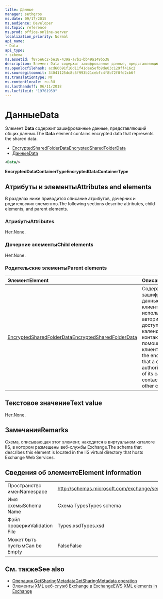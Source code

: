 ```yaml
---
title: Данные
manager: sethgros
ms.date: 09/17/2015
ms.audience: Developer
ms.topic: reference
ms.prod: office-online-server
localization_priority: Normal
api_name:
- Data
api_type:
- schema
ms.assetid: f875e6c2-be18-439a-a7b1-bb49a149b538
description: Элемент Data содержит зашифрованные данные, представляющий общих данных.
ms.openlocfilehash: acd66691f16d11f41dee5efb9de03c129ff416c2
ms.sourcegitcommit: 34041125dc8c5f993b21cebfc4f8b72f0fd2cb6f
ms.translationtype: MT
ms.contentlocale: ru-RU
ms.lasthandoff: 06/11/2018
ms.locfileid: "19761959"
---
```

# <a name="data"></a><span data-ttu-id="33ccf-103">Данные</span><span class="sxs-lookup"><span data-stu-id="33ccf-103">Data</span></span>

<span data-ttu-id="33ccf-104">Элемент **Data** содержит зашифрованные данные, представляющий общих данных.</span><span class="sxs-lookup"><span data-stu-id="33ccf-104">The **Data** element contains encrypted data that represents the shared data.</span></span> 
  
- [<span data-ttu-id="33ccf-105">EncryptedSharedFolderData</span><span class="sxs-lookup"><span data-stu-id="33ccf-105">EncryptedSharedFolderData</span></span>](encryptedsharedfolderdata.md)  
- [<span data-ttu-id="33ccf-106">Данные</span><span class="sxs-lookup"><span data-stu-id="33ccf-106">Data</span></span>](data.md)
  
```xml
<Data/>
```

<span data-ttu-id="33ccf-107">**EncryptedDataContainerType**</span><span class="sxs-lookup"><span data-stu-id="33ccf-107">**EncryptedDataContainerType**</span></span>

## <a name="attributes-and-elements"></a><span data-ttu-id="33ccf-108">Атрибуты и элементы</span><span class="sxs-lookup"><span data-stu-id="33ccf-108">Attributes and elements</span></span>

<span data-ttu-id="33ccf-109">В разделах ниже приводится описание атрибутов, дочерних и родительских элементов.</span><span class="sxs-lookup"><span data-stu-id="33ccf-109">The following sections describe attributes, child elements, and parent elements.</span></span>
  
### <a name="attributes"></a><span data-ttu-id="33ccf-110">Атрибуты</span><span class="sxs-lookup"><span data-stu-id="33ccf-110">Attributes</span></span>

<span data-ttu-id="33ccf-111">Нет.</span><span class="sxs-lookup"><span data-stu-id="33ccf-111">None.</span></span>
  
### <a name="child-elements"></a><span data-ttu-id="33ccf-112">Дочерние элементы</span><span class="sxs-lookup"><span data-stu-id="33ccf-112">Child elements</span></span>

<span data-ttu-id="33ccf-113">Нет.</span><span class="sxs-lookup"><span data-stu-id="33ccf-113">None.</span></span>
  
### <a name="parent-elements"></a><span data-ttu-id="33ccf-114">Родительские элементы</span><span class="sxs-lookup"><span data-stu-id="33ccf-114">Parent elements</span></span>

|<span data-ttu-id="33ccf-115">**Элемент**</span><span class="sxs-lookup"><span data-stu-id="33ccf-115">**Element**</span></span>|<span data-ttu-id="33ccf-116">**Описание**</span><span class="sxs-lookup"><span data-stu-id="33ccf-116">**Description**</span></span>|
|:-----|:-----|
|[<span data-ttu-id="33ccf-117">EncryptedSharedFolderData</span><span class="sxs-lookup"><span data-stu-id="33ccf-117">EncryptedSharedFolderData</span></span>](encryptedsharedfolderdata.md) <br/> |<span data-ttu-id="33ccf-118">Содержит зашифрованные данные, которые клиент может использовать для авторизации, общий доступ к его календаря или контактов данных с помощью других клиентов.</span><span class="sxs-lookup"><span data-stu-id="33ccf-118">Contains the encrypted data that a client can use to authorize the sharing of its calendar or contact data with other clients.</span></span>  <br/> |
   
## <a name="text-value"></a><span data-ttu-id="33ccf-119">Текстовое значение</span><span class="sxs-lookup"><span data-stu-id="33ccf-119">Text value</span></span>

<span data-ttu-id="33ccf-120">Нет.</span><span class="sxs-lookup"><span data-stu-id="33ccf-120">None.</span></span>
  
## <a name="remarks"></a><span data-ttu-id="33ccf-121">Замечания</span><span class="sxs-lookup"><span data-stu-id="33ccf-121">Remarks</span></span>

<span data-ttu-id="33ccf-122">Схема, описывающая этот элемент, находится в виртуальном каталоге IIS, в котором размещены веб-службы Exchange.</span><span class="sxs-lookup"><span data-stu-id="33ccf-122">The schema that describes this element is located in the IIS virtual directory that hosts Exchange Web Services.</span></span>
  
## <a name="element-information"></a><span data-ttu-id="33ccf-123">Сведения об элементе</span><span class="sxs-lookup"><span data-stu-id="33ccf-123">Element information</span></span>

|||
|:-----|:-----|
|<span data-ttu-id="33ccf-124">Пространство имен</span><span class="sxs-lookup"><span data-stu-id="33ccf-124">Namespace</span></span>  <br/> |http://schemas.microsoft.com/exchange/services/2006/types  <br/> |
|<span data-ttu-id="33ccf-125">Имя схемы</span><span class="sxs-lookup"><span data-stu-id="33ccf-125">Schema Name</span></span>  <br/> |<span data-ttu-id="33ccf-126">Схема Types</span><span class="sxs-lookup"><span data-stu-id="33ccf-126">Types schema</span></span>  <br/> |
|<span data-ttu-id="33ccf-127">Файл проверки</span><span class="sxs-lookup"><span data-stu-id="33ccf-127">Validation File</span></span>  <br/> |<span data-ttu-id="33ccf-128">Types.xsd</span><span class="sxs-lookup"><span data-stu-id="33ccf-128">Types.xsd</span></span>  <br/> |
|<span data-ttu-id="33ccf-129">Может быть пустым</span><span class="sxs-lookup"><span data-stu-id="33ccf-129">Can be Empty</span></span>  <br/> |<span data-ttu-id="33ccf-130">False</span><span class="sxs-lookup"><span data-stu-id="33ccf-130">False</span></span>  <br/> |
   
## <a name="see-also"></a><span data-ttu-id="33ccf-131">См. также</span><span class="sxs-lookup"><span data-stu-id="33ccf-131">See also</span></span>

- [<span data-ttu-id="33ccf-132">Операция GetSharingMetadata</span><span class="sxs-lookup"><span data-stu-id="33ccf-132">GetSharingMetadata operation</span></span>](getsharingmetadata-operation.md)
- [<span data-ttu-id="33ccf-133">Элементы XML веб-служб Exchange в Exchange</span><span class="sxs-lookup"><span data-stu-id="33ccf-133">EWS XML elements in Exchange</span></span>](ews-xml-elements-in-exchange.md)

